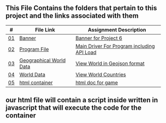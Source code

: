 ## This File Contains the folders that pertain to this project and the links associated with them

|   #    | File Link       | Assignment Description                          |
|------- |-------------------|-------------------------------------------------|
| [01](.Banner) |  [Banner](./Banner) | [ Banner for Project 6](./Banner)|
| [02](.main.py) |  [Program File](./main.py) | [ Main Driver For Program including API Load](./main.py)|
| [03](.countries.geojson) |  [Geographical World Data](./countries.geojson) | [View World in Geojson format](./countries.geojson)|
| [04](.countries.csv) |  [World Data](./countries.csv) | [View World Countries](./countries.csv)|
| [05](.index.html) |  [html container](./index.html) | [html doc for game](./index.html)|

## our html file will contain a script inside written in javascript that will execute the code for the container

